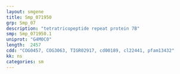 ```yaml
---
layout: smgene
title: Smp_071950
grp: Smp_07
description: "tetratricopeptide repeat protein 7B"
smp: Smp_071950.1
uniprot: "G4M0C0"
length:  2457
cdd: "COG0457, COG3063, TIGR02917, cd00189, cl22441, pfam13432"
kk: ns
categories: sm
---
```

